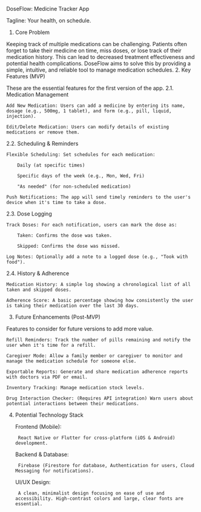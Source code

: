 DoseFlow: Medicine Tracker App

Tagline: Your health, on schedule.
1. Core Problem

Keeping track of multiple medications can be challenging. Patients often forget to take their medicine on time, miss doses, or lose track of their medication history. This can lead to decreased treatment effectiveness and potential health complications. DoseFlow aims to solve this by providing a simple, intuitive, and reliable tool to manage medication schedules.
2. Key Features (MVP)

These are the essential features for the first version of the app.
2.1. Medication Management

    Add New Medication: Users can add a medicine by entering its name, dosage (e.g., 500mg, 1 tablet), and form (e.g., pill, liquid, injection).

    Edit/Delete Medication: Users can modify details of existing medications or remove them.

2.2. Scheduling & Reminders

    Flexible Scheduling: Set schedules for each medication:

        Daily (at specific times)

        Specific days of the week (e.g., Mon, Wed, Fri)

        "As needed" (for non-scheduled medication)

    Push Notifications: The app will send timely reminders to the user's device when it's time to take a dose.

2.3. Dose Logging

    Track Doses: For each notification, users can mark the dose as:

        Taken: Confirms the dose was taken.

        Skipped: Confirms the dose was missed.

    Log Notes: Optionally add a note to a logged dose (e.g., "Took with food").

2.4. History & Adherence

    Medication History: A simple log showing a chronological list of all taken and skipped doses.

    Adherence Score: A basic percentage showing how consistently the user is taking their medication over the last 30 days.

3. Future Enhancements (Post-MVP)

Features to consider for future versions to add more value.

    Refill Reminders: Track the number of pills remaining and notify the user when it's time for a refill.

    Caregiver Mode: Allow a family member or caregiver to monitor and manage the medication schedule for someone else.

    Exportable Reports: Generate and share medication adherence reports with doctors via PDF or email.

    Inventory Tracking: Manage medication stock levels.

    Drug Interaction Checker: (Requires API integration) Warn users about potential interactions between their medications.

4. Potential Technology Stack

    Frontend (Mobile):

        React Native or Flutter for cross-platform (iOS & Android) development.

    Backend & Database:

        Firebase (Firestore for database, Authentication for users, Cloud Messaging for notifications).

    UI/UX Design:

        A clean, minimalist design focusing on ease of use and accessibility. High-contrast colors and large, clear fonts are essential.
